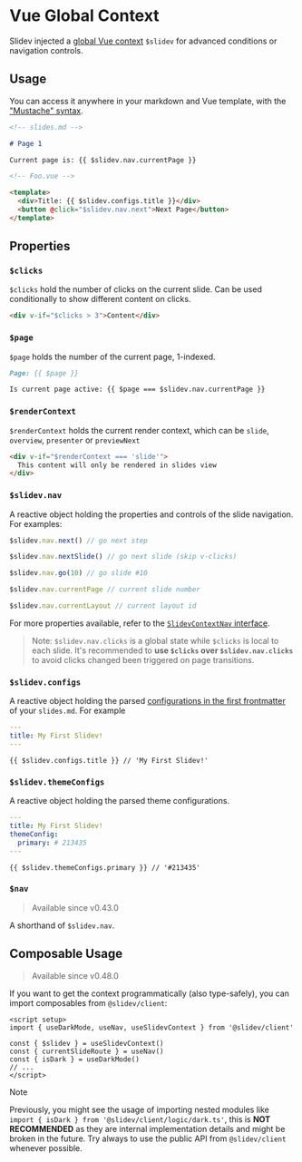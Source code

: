 # Vue Global Context

Slidev injected a [global Vue context](https://v3.vuejs.org/api/application-config.html#globalproperties) `$slidev` for advanced conditions or navigation controls.

## Usage

You can access it anywhere in your markdown and Vue template, with the ["Mustache" syntax](https://v3.vuejs.org/guide/template-syntax.html#interpolations).

```md
<!-- slides.md -->

# Page 1

Current page is: {{ $slidev.nav.currentPage }}
```

```html
<!-- Foo.vue -->

<template>
  <div>Title: {{ $slidev.configs.title }}</div>
  <button @click="$slidev.nav.next">Next Page</button>
</template>
```

## Properties

### `$clicks`

`$clicks` hold the number of clicks on the current slide. Can be used conditionally to show different content on clicks.

```html
<div v-if="$clicks > 3">Content</div>
```

### `$page`

`$page` holds the number of the current page, 1-indexed.

```md
Page: {{ $page }}

Is current page active: {{ $page === $slidev.nav.currentPage }}
```

### `$renderContext`

`$renderContext` holds the current render context, which can be `slide`, `overview`, `presenter` or `previewNext`

```md
<div v-if="$renderContext === 'slide'">
  This content will only be rendered in slides view
</div>
```

### `$slidev.nav`

A reactive object holding the properties and controls of the slide navigation. For examples:

```js
$slidev.nav.next() // go next step

$slidev.nav.nextSlide() // go next slide (skip v-clicks)

$slidev.nav.go(10) // go slide #10
```

```js
$slidev.nav.currentPage // current slide number

$slidev.nav.currentLayout // current layout id
```

For more properties available, refer to the [`SlidevContextNav` interface](https://github.com/slidevjs/slidev/blob/main/packages/client/composables/useNav.ts).

> Note: `$slidev.nav.clicks` is a global state while `$clicks` is local to each slide. It's recommended to **use `$clicks` over `$slidev.nav.clicks`** to avoid clicks changed been triggered on page transitions.

### `$slidev.configs`

A reactive object holding the parsed [configurations in the first frontmatter](/custom/#frontmatter-configures) of your `slides.md`. For example

```yaml
---
title: My First Slidev!
---
```

```
{{ $slidev.configs.title }} // 'My First Slidev!'
```

### `$slidev.themeConfigs`

A reactive object holding the parsed theme configurations.

```yaml
---
title: My First Slidev!
themeConfig:
  primary: # 213435
---
```

```
{{ $slidev.themeConfigs.primary }} // '#213435'
```

### `$nav`

> Available since v0.43.0

A shorthand of `$slidev.nav`.

## Composable Usage

> Available since v0.48.0

If you want to get the context programmatically (also type-safely), you can import composables from `@slidev/client`:

```vue
<script setup>
import { useDarkMode, useNav, useSlidevContext } from '@slidev/client'

const { $slidev } = useSlidevContext()
const { currentSlideRoute } = useNav()
const { isDark } = useDarkMode()
// ...
</script>
```

> [!NOTE]
> Previously, you might see the usage of importing nested modules like `import { isDark } from '@slidev/client/logic/dark.ts'`, this is **NOT RECOMMENDED** as they are internal implementation details and might be broken in the future. Try always to use the public API from `@slidev/client` whenever possible.
